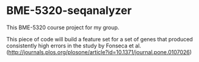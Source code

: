 # BME-5320-seqanalyzer

This BME-5320 course project for my group.

This piece of code will build a feature set for a set of genes that produced consistently high errors in the study by 
Fonseca et al. (http://journals.plos.org/plosone/article?id=10.1371/journal.pone.0107026) 
